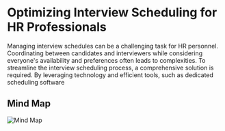 # Optimizing Interview Scheduling for HR Professionals

Managing interview schedules can be a challenging task for HR personnel. Coordinating between candidates and interviewers while considering everyone's availability and preferences often leads to complexities.
To streamline the interview scheduling process, a comprehensive solution is required. By leveraging technology and efficient tools, such as dedicated scheduling software

## Mind Map

![Mind Map](image_path.png](https://drive.google.com/file/d/1FtTCnR6v0AHSw0lfy3cAhZOCpWOqgucJ/view?usp=drive_link)https://drive.google.com/file/d/1FtTCnR6v0AHSw0lfy3cAhZOCpWOqgucJ/view?usp=drive_link)
